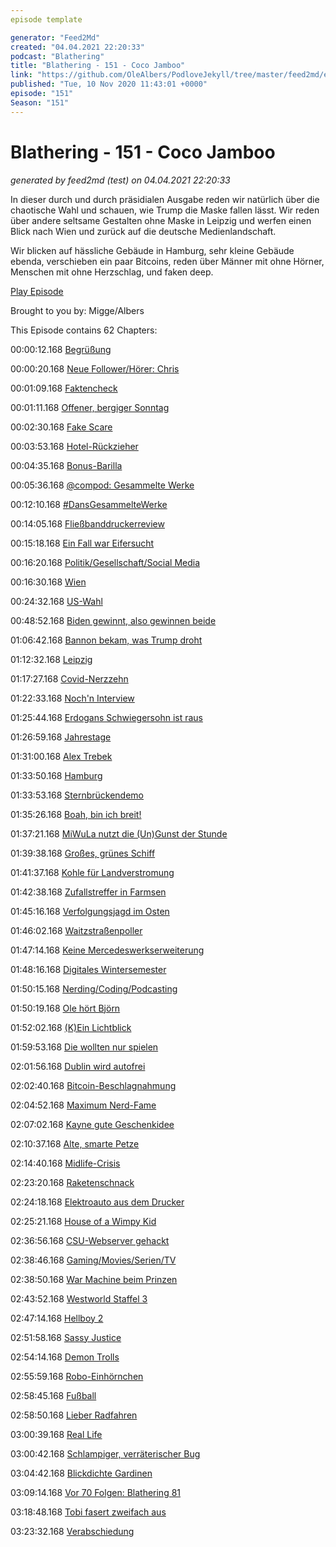 ```yaml
---
episode template

generator: "Feed2Md"
created: "04.04.2021 22:20:33"
podcast: "Blathering"
title: "Blathering - 151 - Coco Jamboo"
link: "https://github.com/OleAlbers/PodloveJekyll/tree/master/feed2md/example/export/seasons/5/2020/11/Blathering___151___Coco_Jamboo.md"
published: "Tue, 10 Nov 2020 11:43:01 +0000"
episode: "151"
Season: "151"
---
```


# Blathering - 151 - Coco Jamboo
_generated by feed2md (test) on 04.04.2021 22:20:33_

In dieser durch und durch präsidialen Ausgabe reden wir natürlich über die chaotische Wahl und schauen, wie Trump die Maske fallen lässt. Wir reden über andere seltsame Gestalten ohne Maske in Leipzig und werfen einen Blick nach Wien und zurück auf die deutsche Medienlandschaft.

Wir blicken auf hässliche Gebäude in Hamburg, sehr kleine Gebäude ebenda, verschieben ein paar Bitcoins, reden über Männer mit ohne Hörner, Menschen mit ohne Herzschlag, und faken deep.

[Play Episode](https://www.blathering.de/podlove/file/1383/s/feed/c/mp3/blathering_151.mp3)

Brought to you by: Migge/Albers

This Episode contains 62 Chapters:


00:00:12.168 [Begrüßung]()

00:00:20.168 [Neue Follower/Hörer: Chris](https://twitter.com/Bovafutura)

00:01:09.168 [Faktencheck]()

00:01:11.168 [Offener, bergiger Sonntag](https://www.ndr.de/fernsehen/sendungen/hamburg_journal/Trotz-Corona-Verkaufsoffener-Sonntag-in-Bergedorf,hamj102240.html)

00:02:30.168 [Fake Scare](https://twitter.com/SH_Polizei/status/1321379888184647681)

00:03:53.168 [Hotel-Rückzieher](https://www.mdr.de/sachsen/leipzig/leipzig-leipzig-land/corona-hotel-uebernachtung-querdenken-demo-100.html)

00:04:35.168 [Bonus-Barilla](https://www.stern.de/genuss/essen/barilla--so-wurde-der-nudelhersteller-das-homophobe-image-los-8778306.html)

00:05:36.168 [@compod: Gesammelte Werke](https://twitter.com/search?q=(from%3Acompod)%20(%40blathering_pod)%20until%3A2020-11-10%20since%3A2020-11-03&src=typed_query&f=live)

00:12:10.168 [#DansGesammelteWerke](https://twitter.com/search?q=(from%3Aevildanwallace)%20(%40blathering_pod)%20until%3A2020-11-10%20since%3A2020-11-03&src=typed_query&f=live)

00:14:05.168 [Fließbanddruckerreview](https://www.youtube.com/watch?v=T7pg-k28_RQ)

00:15:18.168 [Ein Fall war Eifersucht](https://twitter.com/derStandardat/status/1325171786305187841)

00:16:20.168 [Politik/Gesellschaft/Social Media]()

00:16:30.168 [Wien](https://logbuch-netzpolitik.de/lnp367-ich-hoere-den-klang-des-regens-im-ueberfluss?t=36%3A52)

00:24:32.168 [US-Wahl](https://lagedernation.org/2020/11/06/ldn213-us-wahlen-corona-update-terror-in-wien-und-frankreich-programmhinweis/?t=02%3A24)

00:48:52.168 [Biden gewinnt, also gewinnen beide](https://www.watson.de/international/usa/389370381-four-seasons-warum-trumps-anwalt-giuliani-auf-dem-parkplatz-einer-gaertnerei-sprach)

01:06:42.168 [Bannon bekam, was Trump droht](https://www.spiegel.de/netzwelt/web/twitter-loescht-konto-von-steve-bannon-a-be138e50-39ec-4930-9ac3-903495b24a2f)

01:12:32.168 [Leipzig](https://taz.de/Coronaskeptiker-in-Leipzig/!5726813/)

01:17:27.168 [Covid-Nerzzehn](https://twitter.com/schaarserella/status/1325212074822103040)

01:22:33.168 [Noch'n Interview](https://twitter.com/hwieduwilt/status/1325460043454705666)

01:25:44.168 [Erdogans Schwiegersohn ist raus](https://taz.de/Absturz-der-tuerkischen-Lira/!5724004/)

01:26:59.168 [Jahrestage](https://de.wikipedia.org/wiki/Tupamaros_West-Berlin)

01:31:00.168 [Alex Trebek](https://de.wikipedia.org/wiki/Alex_Trebek)

01:33:50.168 [Hamburg]()

01:33:53.168 [Sternbrückendemo](https://twitter.com/mopo/status/1325188809852555266)

01:35:26.168 [Boah, bin ich breit!](https://twitter.com/Cyrus_McDugan/status/1324267070457024514)

01:37:21.168 [MiWuLa nutzt die (Un)Gunst der Stunde](https://www.youtube.com/watch?v=YlEwWYn9GmU)

01:39:38.168 [Großes, grünes Schiff](https://www.ndr.de/nachrichten/hamburg/Groesster-mit-Fluessiggas-betriebener-Frachter-in-Hamburg,schiff1330.html)

01:41:37.168 [Kohle für Landverstromung](https://hamburg1.de/nachrichten/46801/Hamburg_baut_Landstromversorgung_aus.html)

01:42:38.168 [Zufallstreffer in Farmsen](https://www.presseportal.de/blaulicht/pm/6337/4756634)

01:45:16.168 [Verfolgungsjagd im Osten](https://www.ndr.de/fernsehen/sendungen/hamburg_journal/Verfolgungsjagd-im-Osten-Hamburgs,hamj102182.html)

01:46:02.168 [Waitzstraßenpoller](https://www.ndr.de/fernsehen/sendungen/hamburg_journal/Waitzstrasse-bekommt-massive-Poller-gegen-Schaufensterunfaelle,hamj102168.html)

01:47:14.168 [Keine Mercedeswerkserweiterung](https://www.ndr.de/fernsehen/sendungen/hamburg_journal/Mercedes-Benz-legt-Plaene-fuer-Werkserweiterung-auf-Eis,hamj102180.html)

01:48:16.168 [Digitales Wintersemester](https://hamburg1.de/nachrichten/46753/Wintersemester_nun_doch_digital.html)

01:50:15.168 [Nerding/Coding/Podcasting]()

01:50:19.168 [Ole hört Björn](https://twitter.com/HobbyQS/status/1323209935816196097)

01:52:02.168 [(K)Ein Lichtblick](https://twitter.com/stammtischphilo/status/1323969703715495936)

01:59:53.168 [Die wollten nur spielen](https://www.zdnet.de/88389373/spielzeughersteller-mattel-meldet-ransomware-angriff/)

02:01:56.168 [Dublin wird autofrei](https://twitter.com/DavidZipper/status/1323358245348659207)

02:02:40.168 [Bitcoin-Beschlagnahmung](https://www.vice.com/en/article/akdgz8/us-feds-seize-1-billion-in-bitcoin-from-wallet-linked-to-silk-road)

02:04:52.168 [Maximum Nerd-Fame](https://twitter.com/stammtischphilo/status/1324864825655242752)

02:07:02.168 [Kayne gute Geschenkidee](https://www.theguardian.com/lifeandstyle/2020/oct/30/robert-kardashian-resurrected-as-a-hologram-for-kim-kardashian-wests-birthday)

02:10:37.168 [Alte, smarte Petze](https://twitter.com/stammtischphilo/status/1325540462367830017)

02:14:40.168 [Midlife-Crisis](https://twitter.com/tmigge/status/1325078559703117824)

02:23:20.168 [Raketenschnack](https://twitter.com/stammtischphilo/status/1325710324973105152)

02:24:18.168 [Elektroauto aus dem Drucker](https://www.golem.de/news/elektrofahrzeug-3d-gedrucktes-e-auto-faehrt-wirklich-2011-151878.html)

02:25:21.168 [House of a Wimpy Kid](https://twitter.com/tmigge/status/1325530069306138629)

02:36:56.168 [CSU-Webserver gehackt](https://www.golem.de/news/sicherheitsluecke-800-zugangsdaten-waren-auf-csu-webserver-auslesbar-2011-151922.html)

02:38:46.168 [Gaming/Movies/Serien/TV]()

02:38:50.168 [War Machine beim Prinzen](https://de.wikipedia.org/wiki/Don_Cheadle)

02:43:52.168 [Westworld Staffel 3](https://en.wikipedia.org/wiki/Westworld_(season_3))

02:47:14.168 [Hellboy 2](https://de.wikipedia.org/wiki/Hellboy_%E2%80%93_Die_goldene_Armee)

02:51:58.168 [Sassy Justice](https://www.golem.de/news/sassy-justice-south-park-macher-produzieren-comedy-serie-mit-deep-fakes-2011-151887.html)

02:54:14.168 [Demon Trolls](https://twitter.com/stammtischphilo/status/1325137016833519616)

02:55:59.168 [Robo-Einhörnchen](https://twitter.com/stammtischphilo/status/1324775502117220354)

02:58:45.168 [Fußball]()

02:58:50.168 [Lieber Radfahren](https://www.fcstpauli.com/matches/2020-2021-7-fc-st-pauli-vs-karlsruher-sc/)

03:00:39.168 [Real Life]()

03:00:42.168 [Schlampiger, verräterischer Bug](https://twitter.com/stammtischphilo/status/1324607525203922946)

03:04:42.168 [Blickdichte Gardinen](https://twitter.com/stammtischphilo/status/1323579171700903937)

03:09:14.168 [Vor 70 Folgen: Blathering 81](https://www.blathering.de/2019/07/blathering-081-tu-mal-lieber-die-moehrchen/)

03:18:48.168 [Tobi fasert zweifach aus]()

03:23:32.168 [Verabschiedung]()


